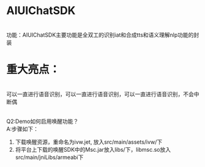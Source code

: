 # AIUIChatSDK
<br/>功能：AIUIChatSDK主要功能是全双工的识别iat和合成tts和语义理解nlp功能的封装</br>
# 重大亮点：
<br/>可以一直进行语音识别，可以一直进行语音识别，可以一直进行语音识别，不会中断偶</br>



<br/>Q2:Demo如何启用唤醒功能？</br>
A:步骤如下：
  1. 下载唤醒资源，重命名为ivw.jet, 放入src/main/assets/ivw/下
  2. 将平台上下载的唤醒SDK中的Msc.jar放入libs/下，libmsc.so放入src/main/jniLibs/armeabi下
